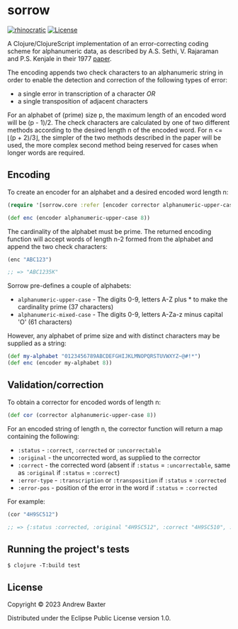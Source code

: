 # sorrow

[![rhinocratic](https://circleci.com/gh/rhinocratic/sorrow.svg?style=shield)](https://app.circleci.com/pipelines/github/rhinocratic/sorrow?branch=main)
[![License](https://img.shields.io/badge/License-EPL%201.0-red.svg)](https://opensource.org/licenses/EPL-1.0)

A Clojure/ClojureScript implementation of an error-correcting coding scheme for alphanumeric data, as described by A.S. Sethi, V. Rajaraman and P.S. Kenjale in their 1977 [paper](https://vdocuments.site/download/an-error-correcting-coding-scheme-for-alphanumeric-data).

The encoding appends two check characters to an alphanumeric string in order to enable the detection
and correction of the following types of error:

- a single error in transcription of a character *OR*
- a single transposition of adjacent characters

For an alphabet of (prime) size p, the maximum length of an encoded word will be (p - 1)/2.  The
check characters are calculated by one of two different methods according to the desired length
n of the encoded word.  For n <= ⌊(p + 2)/3⌋, the simpler of the two methods described in the paper
will be used, the more complex second method being reserved for cases when longer words are required.

## Encoding

<!-- For Leiningen, add the following to the ```dependencies``` section of your project.clj:
```clojure
[sorrow "0.1.0"]
``` -->

To create an encoder for an alphabet and a desired encoded word length n:
```clojure
(require '[sorrow.core :refer [encoder corrector alphanumeric-upper-case]])

(def enc (encoder alphanumeric-upper-case 8))
```

The cardinality of the alphabet must be prime.  The returned encoding function will accept words of length n-2 formed from the alphabet and
append the two check characters:
```clojure
(enc "ABC123")

;; => "ABC1235K"
```

Sorrow pre-defines a couple of alphabets:

- ```alphanumeric-upper-case``` - The digits 0-9, letters A-Z plus * to make the cardinality prime (37 characters)
- ```alphanumeric-mixed-case``` - The digits 0-9, letters A-Za-z minus capital 'O' (61 characters)

However, any alphabet of prime size and with distinct characters may be supplied as a string:
```clojure
(def my-alphabet "0123456789ABCDEFGHIJKLMNOPQRSTUVWXYZ~@#!*")
(def enc (encoder my-alphabet 8))
```

## Validation/correction

To obtain a corrector for encoded words of length n:
```clojure
(def cor (corrector alphanumeric-upper-case 8))
```

For an encoded string of length n, the corrector function will return a map containing the following:

- ```:status```      - ```:correct```, ```:corrected``` or ```:uncorrectable```
- ```:original```    - the uncorrected word, as supplied to the corrector
- ```:correct```     - the corrected word (absent if ```:status``` = ```:uncorrectable```, same as ```:original``` if ```:status``` = ```:correct```)
- ```:error-type```  - ```:transcription``` or ```:transposition``` if ```:status``` = ```:corrected```
- ```:error-pos```   - position of the error in the word if ```:status``` = ```:corrected```

For example:

```clojure
(cor "4H9SC512")

;; => {:status :corrected, :original "4H9SC512", :correct "4H9SC510", :error-type :transcription, :error-pos 7}
```

## Running the project's tests
```
$ clojure -T:build test
```

## License

Copyright © 2023 Andrew Baxter

Distributed under the Eclipse Public License version 1.0.

